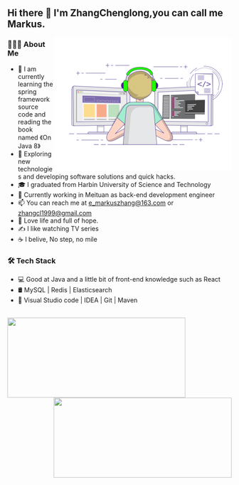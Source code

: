 ## Hi there 👋  I'm ZhangChenglong,you can call me Markus.

<img align="right" alt="GIF" src="https://raw.githubusercontent.com/devSouvik/devSouvik/master/gif3.gif" width="400" />

### 👨🏻‍💻 About Me 

- 🔭 I am currently learning the spring framework  source code and reading the book named 《On Java 8》
- 🤔 Exploring new technologies and developing software solutions and quick hacks.
- 🎓 I graduated from Harbin University of Science and Technology
- 💼 Currently working in Meituan as back-end development engineer
- 📫 You can reach me at e_markuszhang@163.com or zhangcl1999@gmail.com
- 🌱 Love life and full of hope.
- ✍️ I like watching TV series
- ☕ I belive, No step, no mile


### 🛠 Tech Stack

- 💻 Good at Java and a little bit of front-end knowledge such as React
- 🛢  MySQL | Redis | Elasticsearch
- 🔧 Visual Studio code | IDEA | Git | Maven

<br/>

<a href="https://www.markuszhang.com">
    <img align="left" height="180" width="400" style="display: inline-block; "
        src="https://github-readme-stats.vercel.app/api?username=markuszcl99&show_icons=true" />
    <img align="right" height="180" width="400" style="display: inline-block; "
        src="https://github-readme-stats.vercel.app/api/top-langs/?username=markuszcl99&layout=compact" />
</a>

